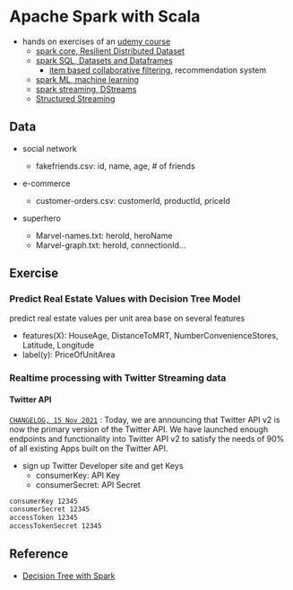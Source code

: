 # Apache Spark with Scala
- hands on exercises of an [udemy course](https://www.udemy.com/course/apache-spark-with-scala-hands-on-with-big-data/)
    - [spark core, Resilient Distributed Dataset](https://spark.apache.org/docs/latest/rdd-programming-guide.html#rdd-persistence)
    - [spark SQL, Datasets and Dataframes](https://spark.apache.org/docs/latest/sql-programming-guide.html)
      - [item based collaborative filtering](https://en.wikipedia.org/wiki/Item-item_collaborative_filtering), recommendation system
    - [spark ML, machine learning](https://spark.apache.org/docs/latest/ml-guide.html)
    - [spark streaming, DStreams](https://spark.apache.org/docs/latest/streaming-programming-guide.html)
    - [Structured Streaming](https://spark.apache.org/docs/latest/structured-streaming-programming-guide.html)

## Data
- social network
  - fakefriends.csv: id, name, age, # of friends
  
- e-commerce 
  - customer-orders.csv: customerId, productId, priceId
  
- superhero
  - Marvel-names.txt: heroId, heroName
  - Marvel-graph.txt: heroId, connectionId...
  

## Exercise
### Predict Real Estate Values with Decision Tree Model
predict real estate values per unit area base on several features
- features(X): HouseAge, DistanceToMRT, NumberConvenienceStores, Latitude, Longitude
- label(y): PriceOfUnitArea

### Realtime processing with Twitter Streaming data
#### Twitter API
[`CHANGELOG, 15 Nov 2021`](https://developer.twitter.com/en/updates/changelog) : Today, we are announcing that Twitter API v2 is now the primary version of the Twitter API. We have launched enough endpoints and functionality into Twitter API v2 to satisfy the needs of 90% of all existing Apps built on the Twitter API.
- sign up Twitter Developer site and get Keys
  - consumerKey: API Key 
  - consumerSecret: API Secret
```txt
consumerKey 12345
consumerSecret 12345
accessToken 12345
accessTokenSecret 12345 
```





## Reference
- [Decision Tree with Spark](https://spark.apache.org/docs/latest/ml-classification-regression.html#decision-tree-regression)
